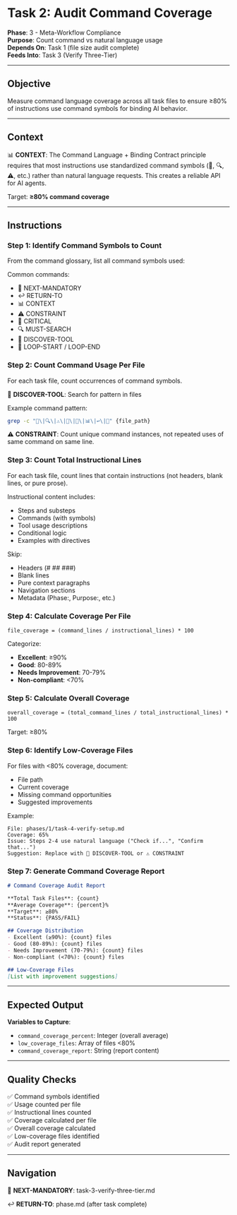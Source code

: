 # Task 2: Audit Command Coverage

**Phase**: 3 - Meta-Workflow Compliance  
**Purpose**: Count command vs natural language usage  
**Depends On**: Task 1 (file size audit complete)  
**Feeds Into**: Task 3 (Verify Three-Tier)

---

## Objective

Measure command language coverage across all task files to ensure ≥80% of instructions use command symbols for binding AI behavior.

---

## Context

📊 **CONTEXT**: The Command Language + Binding Contract principle requires that most instructions use standardized command symbols (🎯, 🔍, ⚠️, etc.) rather than natural language requests. This creates a reliable API for AI agents.

Target: **≥80% command coverage**

---

## Instructions

### Step 1: Identify Command Symbols to Count

From the command glossary, list all command symbols used:

Common commands:
- 🎯 NEXT-MANDATORY
- ↩️ RETURN-TO
- 📊 CONTEXT
- ⚠️ CONSTRAINT
- 🚨 CRITICAL
- 🔍 MUST-SEARCH
- 📖 DISCOVER-TOOL
- 🔄 LOOP-START / LOOP-END

### Step 2: Count Command Usage Per File

For each task file, count occurrences of command symbols.

📖 **DISCOVER-TOOL**: Search for pattern in files

Example command pattern:
```bash
grep -c "🎯\|🔍\|⚠️\|🚨\|📖\|📊\|↩️\|🔄" {file_path}
```

⚠️ **CONSTRAINT**: Count unique command instances, not repeated uses of same command on same line.

### Step 3: Count Total Instructional Lines

For each task file, count lines that contain instructions (not headers, blank lines, or pure prose).

Instructional content includes:
- Steps and substeps
- Commands (with symbols)
- Tool usage descriptions
- Conditional logic
- Examples with directives

Skip:
- Headers (# ## ###)
- Blank lines
- Pure context paragraphs
- Navigation sections
- Metadata (Phase:, Purpose:, etc.)

### Step 4: Calculate Coverage Per File

```
file_coverage = (command_lines / instructional_lines) * 100
```

Categorize:
- **Excellent**: ≥90%
- **Good**: 80-89%
- **Needs Improvement**: 70-79%
- **Non-compliant**: <70%

### Step 5: Calculate Overall Coverage

```
overall_coverage = (total_command_lines / total_instructional_lines) * 100
```

Target: ≥80%

### Step 6: Identify Low-Coverage Files

For files with <80% coverage, document:
- File path
- Current coverage
- Missing command opportunities
- Suggested improvements

Example:
```
File: phases/1/task-4-verify-setup.md
Coverage: 65%
Issue: Steps 2-4 use natural language ("Check if...", "Confirm that...")
Suggestion: Replace with 📖 DISCOVER-TOOL or ⚠️ CONSTRAINT
```

### Step 7: Generate Command Coverage Report

```markdown
# Command Coverage Audit Report

**Total Task Files**: {count}
**Average Coverage**: {percent}%
**Target**: ≥80%
**Status**: {PASS/FAIL}

## Coverage Distribution
- Excellent (≥90%): {count} files
- Good (80-89%): {count} files
- Needs Improvement (70-79%): {count} files
- Non-compliant (<70%): {count} files

## Low-Coverage Files
[List with improvement suggestions]
```

---

## Expected Output

**Variables to Capture**:
- `command_coverage_percent`: Integer (overall average)
- `low_coverage_files`: Array of files <80%
- `command_coverage_report`: String (report content)

---

## Quality Checks

✅ Command symbols identified  
✅ Usage counted per file  
✅ Instructional lines counted  
✅ Coverage calculated per file  
✅ Overall coverage calculated  
✅ Low-coverage files identified  
✅ Audit report generated

---

## Navigation

🎯 **NEXT-MANDATORY**: task-3-verify-three-tier.md

↩️ **RETURN-TO**: phase.md (after task complete)

